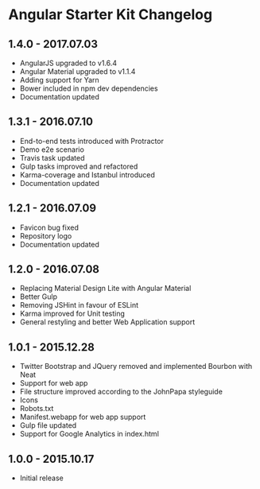 # Angular Starter Kit Changelog

## 1.4.0 - 2017.07.03

* AngularJS upgraded to v1.6.4
* Angular Material upgraded to v1.1.4
* Adding support for Yarn
* Bower included in npm dev dependencies
* Documentation updated

## 1.3.1 - 2016.07.10

* End-to-end tests introduced with Protractor
* Demo e2e scenario
* Travis task updated
* Gulp tasks improved and refactored
* Karma-coverage and Istanbul introduced
* Documentation updated

## 1.2.1 - 2016.07.09

* Favicon bug fixed
* Repository logo
* Documentation updated

## 1.2.0 - 2016.07.08

* Replacing Material Design Lite with Angular Material
* Better Gulp
* Removing JSHint in favour of ESLint
* Karma improved for Unit testing
* General restyling and better Web Application support

## 1.0.1 - 2015.12.28

* Twitter Bootstrap and JQuery removed and implemented Bourbon with Neat
* Support for web app
* File structure improved according to the JohnPapa styleguide
* Icons
* Robots.txt
* Manifest.webapp for web app support
* Gulp file updated
* Support for Google Analytics in index.html

## 1.0.0 - 2015.10.17

* Initial release
